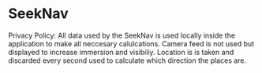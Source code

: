 # SeekNav

Privacy Policy:
All data used by the SeekNav is used locally inside the application to make all neccesary calulcations. Camera feed is not used but displayed to increase immersion and visibiliy. Location is is taken and discarded every second used to calculate which direction the places are.
